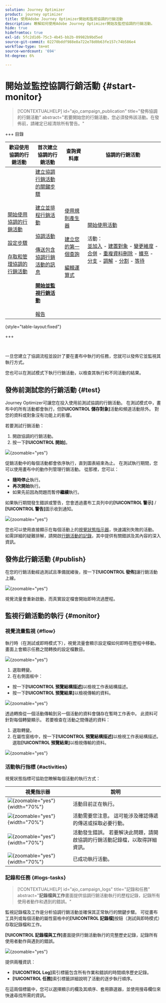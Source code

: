 ```yaml
---
solution: Journey Optimizer
product: journey optimizer
title: 使用Adobe Journey Optimizer開始和監視協調的行銷活動
description: 瞭解如何使用Adobe Journey Optimizer開始及監控協調的行銷活動。
hide: true
hidefromtoc: true
exl-id: 5fc2d1d6-75c3-4b45-bb2b-09982b9bd5ed
source-git-commit: 02270bddf988e8a722e78d0b63fe157c74b586e4
workflow-type: tm+mt
source-wordcount: '694'
ht-degree: 6%

---
```


# 開始並監控協調行銷活動 {#start-monitor}

>[!CONTEXTUALHELP]
>id="ajo_campaign_publication"
>title="發佈協調的行銷活動"
>abstract="若要開始您的行銷活動，您必須發佈該活動。在發佈前，請確定已經清除所有警告。"

+++ 目錄

| 歡迎使用協調的行銷活動 | 首次建立協調的行銷活動 | 查詢資料庫 | 協調的行銷活動 |
|---|---|---|---|
| [開始使用協調的行銷活動](gs-orchestrated-campaigns.md)<br/><br/>[設定步驟](configuration-steps.md)<br/><br/>[存取和管理協調的行銷活動](access-manage-orchestrated-campaigns.md) | [建立協調行銷活動的關鍵步驟](gs-campaign-creation.md)<br/><br/>[建立並排程行銷活動](create-orchestrated-campaign.md)<br/><br/>[協調活動](orchestrate-activities.md)<br/><br/>[傳送包含協調行銷活動的訊息](send-messages.md)<br/><br/><b>[開始並監視行銷活動](start-monitor-campaigns.md)</b><br/><br/>[報告](reporting-campaigns.md) | [使用規則產生器](orchestrated-rule-builder.md)<br/><br/>[建立您的第一個查詢](build-query.md)<br/><br/>[編輯運算式](edit-expressions.md) | [開始使用活動](activities/about-activities.md)<br/><br/>活動：<br/>[並加入](activities/and-join.md) - [建置對象](activities/build-audience.md) - [變更維度](activities/change-dimension.md) - [合併](activities/combine.md) - [重複資料刪除](activities/deduplication.md) - [擴充](activities/enrichment.md) - [分支](activities/fork.md) - [調解](activities/reconciliation.md) - [分割](activities/split.md) - [等待](activities/wait.md) |

{style="table-layout:fixed"}

+++

<br/>

一旦您建立了協調流程並設計了要在畫布中執行的任務，您就可以發佈它並監視其執行方式。

您也可以在測試模式下執行行銷活動，以檢查其執行和不同活動的結果。

## 發佈前測試您的行銷活動 {#test}

Journey Optimizer可讓您在投入使用前測試協調的行銷活動。 在測試模式中，畫布中的所有活動都會執行，但&#x200B;**[!UICONTROL 儲存對象]**&#x200B;活動和頻道活動除外。 對您的資料或對象沒有功能上的影響。

若要測試行銷活動：

1. 開啟協調的行銷活動。
2. 按一下&#x200B;**[!UICONTROL 開始]**。

![](assets/campaign-start.png){zoomable="yes"}

促銷活動中的每個活動都會依序執行，直到圖表結束為止。 在測試執行期間，您可以使用畫布中的動作列管理行銷活動。 從那裡，您可以：

* **隨時停止**&#x200B;執行。
* **再次開始**&#x200B;執行。
* 如果先前因為問題而暫停&#x200B;**繼續**&#x200B;執行。

如果執行期間發生錯誤或警告，您會透過畫布工具列中的&#x200B;**[!UICONTROL 警示]** / **[!UICONTROL 警告]**&#x200B;圖示收到通知。

![](assets/campaign-warning.png){zoomable="yes"}

您也可以使用直接顯示在每個活動上的[視覺狀態指示器](#activities)，快速識別失敗的活動。 如需詳細的疑難排解，請開啟[行銷活動的記錄](#logs-tasks)，其中提供有關錯誤及其內容的深入資訊。

## 發佈此行銷活動 {#publish}

在您的行銷活動經過測試且準備就緒後，按一下&#x200B;**[!UICONTROL 發佈]**&#x200B;讓行銷活動上線。

![](assets/campaign-publish.png){zoomable="yes"}

視覺流量會重新啟動，而真實設定檔會開始即時流過歷程。

## 監視行銷活動的執行 {#monitor}

### 視覺流量監視 {#flow}

執行時（在測試或即時模式下），視覺流量會顯示設定檔如何即時在歷程中移動。 畫面上會顯示任務之間轉換的設定檔數目。

![](assets/workflow-execution.png){zoomable="yes"}

1. 選取轉變。
1. 在右側面板中：
- 按一下&#x200B;**[!UICONTROL 預覽結構描述]**&#x200B;以檢視工作表結構描述。
- 按一下&#x200B;**[!UICONTROL 預覽結果]**&#x200B;以檢視傳輸的資料。

![](assets/transition.png){zoomable="yes"}

透過轉換從一個活動傳輸到另一個活動的資料會儲存在暫時工作表中。 此資料可針對每個轉變顯示。 若要檢查在活動之間傳遞的資料：

1. 選取轉變。
1. 在屬性窗格中，按一下&#x200B;**[!UICONTROL 預覽結構描述]**&#x200B;以檢視工作表結構描述。 選取&#x200B;**[!UICONTROL 預覽結果]**&#x200B;以檢視傳輸的資料。

![](assets/transition.png){zoomable="yes"}

### 活動執行指標 {#activities}

視覺狀態指標可協助您瞭解每個活動的執行方式：

| 視覺指示器 | 說明 |
|-----|------------|
| ![](assets/activity-status-pending.png){zoomable="yes"}{width="70%"} | 活動目前正在執行。 |
| ![](assets/activity-status-orange.png){zoomable="yes"}{width="70%"} | 活動需要您注意。 這可能涉及確認傳遞的傳送或採取必要行動。 |
| ![](assets/activity-status-red.png){zoomable="yes"}{width="70%"} | 活動發生錯誤。 若要解決此問題，請開啟協調的行銷活動記錄檔，以取得詳細資訊。 |
| ![](assets/activity-status-green.png){zoomable="yes"}{width="70%"} | 已成功執行活動。 |

### 記錄和任務 {#logs-tasks}

>[!CONTEXTUALHELP]
>id="ajo_campaign_logs"
>title="記錄和任務"
>abstract="**記錄檔與工作**&#x200B;畫面提供協調行銷活動執行的歷程記錄，記錄所有使用者動作和遇到的錯誤。"

監視記錄檔及工作是分析協調行銷活動並確保其正常執行的關鍵步驟。 可從畫布工具列或每個活動的屬性窗格中的&#x200B;**[!UICONTROL 記錄檔]**&#x200B;按鈕（測試與即時模式）存取記錄檔和工作。

**[!UICONTROL 記錄檔與工作]**&#x200B;畫面提供行銷活動執行的完整歷史記錄，記錄所有使用者動作與遇到的錯誤。

![](assets/workflow-logs.png){zoomable="yes"}

提供兩種資訊：

* **[!UICONTROL Log]**&#x200B;索引標籤包含所有作業和錯誤的時間順序歷史記錄。
* **[!UICONTROL 任務]**&#x200B;索引標籤詳細說明了活動的逐步執行順序。

在這兩個標籤中，您可以選擇顯示的欄及其順序、套用篩選器，並使用搜尋欄位來快速尋找所需的資訊。
